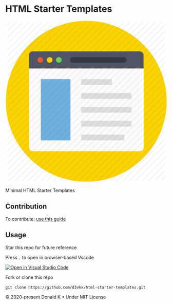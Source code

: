 # HTML Starter Templates

![Html Starter Templates](https://github.com/d3vkk/html-starter-templates/blob/master/html-starter-templates.png)

Minimal HTML Starter Templates

## Contribution

To contribute, [use this guide](https://github.com/d3vkk/open-source/blob/master/CONTRIBUTING.md)

## Usage

Star this repo for future reference

Press `.` to open in browser-based Vscode

[![Open in Visual Studio Code](https://open.vscode.dev/badges/open-in-vscode.svg)](https://open.vscode.dev/d3vkk/html-starter-templates)

Fork or clone this repo
```
git clone https://github.com/d3vkk/html-starter-templates.git
```

© 2020-present Donald K • Under MIT License
